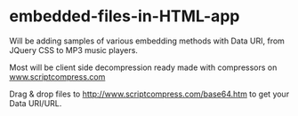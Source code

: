 # embedded-files-in-HTML-app
Will be adding samples of various embedding methods with Data URI, from JQuery CSS to MP3 music players.

Most will be client side decompression ready made with compressors on www.scriptcompress.com

Drag & drop files to http://www.scriptcompress.com/base64.htm to get your Data URI/URL.
